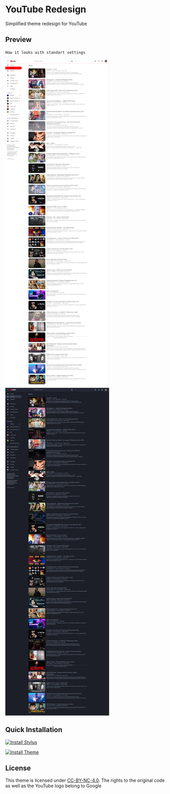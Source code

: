 # YouTube Redesign
Simplified theme redesign for YouTube

## Preview
`How it looks with standart settings`

![Trending Day](https://raw.githubusercontent.com/decursus/yt-mat-des/master/preview/day.png "Trending Day")
![Trending Night](https://raw.githubusercontent.com/decursus/yt-mat-des/master/preview/night.png "Trending Night")

## Quick Installation

[![Install Stylus](https://img.shields.io/badge/Step%201%3A-Install%20Stylus-333949?style=for-the-badge)](https://chrome.google.com/webstore/detail/stylus/clngdbkpkpeebahjckkjfobafhncgmne)

[![Install Theme](https://img.shields.io/badge/Step%202%3A-Install%20Theme-333949?style=for-the-badge)](https://github.com/decursus/yt-redesign/raw/master/yt-mat-des.user.css)

## License

This theme is licensed under [CC-BY-NC-4.0](https://spdx.org/licenses/CC-BY-NC-4.0.html#licenseText).
The rights to the original code as well as the YouTube logo belong to Google
